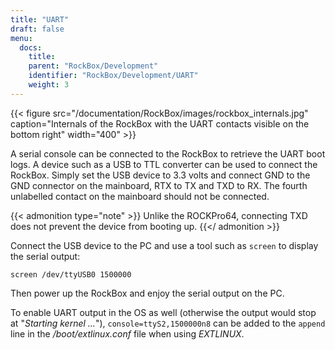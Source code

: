 ```yaml
---
title: "UART"
draft: false
menu:
  docs:
    title:
    parent: "RockBox/Development"
    identifier: "RockBox/Development/UART"
    weight: 3
---
```


{{< figure src="/documentation/RockBox/images/rockbox_internals.jpg" caption="Internals of the RockBox with the UART contacts visible on the bottom right" width="400" >}}

A serial console can be connected to the RockBox to retrieve the UART boot logs. A device such as a USB to TTL converter can be used to connect the RockBox. Simply set the USB device to 3.3 volts and connect GND to the GND connector on the mainboard, RTX to TX and TXD to RX. The fourth unlabelled contact on the mainboard should not be connected. 

{{< admonition type="note" >}}
 Unlike the ROCKPro64, connecting TXD does not prevent the device from booting up.
{{</ admonition >}}

Connect the USB device to the PC and use a tool such as `screen` to display the serial output:

    screen /dev/ttyUSB0 1500000

Then power up the RockBox and enjoy the serial output on the PC.

To enable UART output in the OS as well (otherwise the output would stop at "_Starting kernel ..._"), `console=ttyS2,1500000n8` can be added to the `append` line in the _/boot/extlinux.conf_ file when using _EXTLINUX_.
